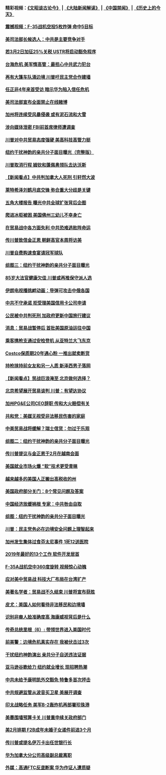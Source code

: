 #### 精彩视频：[《文昭谈古论今》](https://github.com/gfw-breaker/wenzhao/blob/master/README.md?t=01160930) | [《大陆新闻解读》](https://github.com/gfw-breaker/ntdtv-comedy/blob/master/README.md?t=01160930) | [《中国禁闻》](https://github.com/gfw-breaker/ntdtv-news/blob/master/README.md?t=01160930) | [《历史上的今天》](https://github.com/gfw-breaker/today-in-history/blob/master/README.md?t=01160930) 

#### [震撼视频：F-35战机空投5枚炸弹 命中5目标](../pages/nsc412/n10978711.md?t=01160930) 

#### [美司法部长候选人：中共是主要竞争对手](../pages/nsc412/n10978457.md?t=01160930) 

#### [若3月2日加征25%关税 USTR将启动豁免程序](../pages/nsc412/n10978421.md?t=01160930) 

#### [台海危机 美军情高管：最担心中共武力犯台](../pages/nsc412/n10978241.md?t=01160930) 

#### [再有大篷车队涌边境 川普吁民主党合作建墙](../pages/nsc412/n10978161.md?t=01160930) 

#### [任正非4年来首受访 暗示华为陷入信任危机](../pages/nsc412/n10977688.md?t=01160930) 

#### [美司法部宣布全面禁止在线赌博](../pages/nsc412/n10977967.md?t=01160930) 

#### [加州将连续受风暴侵袭 或有泥石流和大雪](../pages/nsc412/n10978010.md?t=01160930) 

#### [涉向媒体泄密 FBI前首席律师遭调查](../pages/nsc412/n10977862.md?t=01160930) 

#### [川普对中共贸易态度强硬 美高科技高管力挺](../pages/nsc412/n10977844.md?t=01160930) 

#### [纽约干扰神韵的亲共分子面目曝光（完整版）](../pages/nsc412/n10977993.md?t=01160930) 

#### [川普取消行程 姆钦和蓬佩奥领队去达沃斯](../pages/nsc412/n10977828.md?t=01160930) 

#### [【新闻看点】中共判加拿大人死刑 引轩然大波](../pages/nsc412/n10977667.md?t=01160930) 

#### [莱特希泽刘鹤月底交锋 弥合重大分歧是关键](../pages/nsc412/n10977740.md?t=01160930) 

#### [五角大楼报告 曝光中共全球扩张背后企图](../pages/nsc412/n10977657.md?t=01160930) 

#### [爬进冰柜被困 美国佛州三幼儿不幸身亡](../pages/nsc412/n10977384.md?t=01160930) 

#### [在贸易战中各方面失利 中共恐难逃败阵命运](../pages/nsc412/n10977366.md?t=01160930) 

#### [传川普致信金正恩 朝鲜高官本周将访美](../pages/nsc412/n10976756.md?t=01160930) 

#### [川普自费购速食宴请冠军球队](../pages/nsc412/n10976460.md?t=01160930) 

#### [组图三：纽约干扰神韵的亲共分子面目曝光](../pages/nsc412/n10976545.md?t=01160930) 

#### [85岁大法官健康欠佳 川普或再推保守派人选](../pages/nsc412/n10975835.md?t=01160930) 

#### [伊朗电视播挑衅动画：导弹可攻击中俄各国](../pages/nsc412/n10976504.md?t=01160930) 

#### [中共不守承诺 拒受理美国信用卡公司申请](../pages/nsc412/n10975605.md?t=01160930) 

#### [公民被中共判死刑 加政府更新中国旅行建议](../pages/nsc412/n10976159.md?t=01160930) 

#### [消息：贸易战暂停后 首批美国原油运往中国](../pages/nsc412/n10976142.md?t=01160930) 

#### [乘客携枪支通过安检登机 从亚特兰大飞东京](../pages/nsc412/n10975819.md?t=01160930) 

#### [Costco保质期20年通心粉 一推出就卖断货](../pages/nsc412/n10975844.md?t=01160930) 

#### [持枪挟持前女友和另一人质 新泽西男子落网](../pages/nsc412/n10975726.md?t=01160930) 

#### [【新闻看点】贸战巨浪淹至 北京做何选择？](../pages/nsc412/n10975303.md?t=01160930) 

#### [北京希望展开贸易谈判 川普：有望达协议](../pages/nsc412/n10975474.md?t=01160930) 

#### [加州PG&E公司CEO辞职 传和大火赔偿有关](../pages/nsc412/n10975352.md?t=01160930) 

#### [共和党：美媒无视受非法移民伤害的家庭](../pages/nsc412/n10975305.md?t=01160930) 

#### [中美贸易战将缓解？瑞士信货：勿过于乐观](../pages/nsc412/n10975237.md?t=01160930) 

#### [组图二：纽约干扰神韵的亲共分子面目曝光](../pages/nsc412/n10974621.md?t=01160930) 

#### [传川普提议与金正恩于2月在越南会面](../pages/nsc412/n10974214.md?t=01160930) 

#### [美国就业市场火爆 “软”技术更受青睐](../pages/nsc412/n10973213.md?t=01160930) 

#### [越来越多的美国人正搬出高税收的州](../pages/nsc412/n10973199.md?t=01160930) 

#### [美国政府部分关门：8个常见问题及答案](../pages/nsc412/n10973004.md?t=01160930) 

#### [中国经济放缓祸根 专家：中共咎由自取](../pages/nsc412/n10973083.md?t=01160930) 

#### [组图：纽约干扰神韵的亲共分子面目曝光](../pages/nsc412/n10972801.md?t=01160930) 

#### [川普：民主党务必在边境安全问题上理智起来](../pages/nsc412/n10972922.md?t=01160930) 

#### [加州发生集体过食芬太尼事件 1死12送医院](../pages/nsc412/n10972695.md?t=01160930) 

#### [2019年最好的13个工作 软件开发居首](../pages/nsc412/n10967208.md?t=01160930) 

#### [F-35A战机空中360度旋转 视频惊心动魄](../pages/nsc412/n10971751.md?t=01160930) 

#### [应对美中贸易战 科技大厂布局在台湾扩产](../pages/nsc412/n10971277.md?t=01160930) 

#### [美著名学者：贸易战不久结束 川普将宣布获胜](../pages/nsc412/n10971697.md?t=01160930) 

#### [皮尤：美国人如何看待非法移民和边境墙](../pages/nsc412/n10971472.md?t=01160930) 

#### [识别非裔人脸准确度高 海康威视背后是什么](../pages/nsc412/n10971226.md?t=01160930) 

#### [传奇总统里根（6）: 带领世界进入美国时代](../pages/nsc412/n10971227.md?t=01160930) 

#### [前美警：边境危机真实存在 我被伏击过3次](../pages/nsc412/n10971325.md?t=01160930) 

#### [干扰纽约神韵演出 亲共分子自送违法证据](../pages/nsc412/n10969757.md?t=01160930) 

#### [亚马逊谷歌给力 纽约就业增长 现招聘热潮](../pages/nsc412/n10971075.md?t=01160930) 

#### [中共未给予康明凯外交豁免 特鲁多首次抨击](../pages/nsc412/n10970976.md?t=01160930) 

#### [中共规避监管从波音买卫星 美展开调查](../pages/nsc412/n10970960.md?t=01160930) 

#### [印太战略任务 美军B-2轰炸机再部署珍珠港](../pages/nsc412/n10970599.md?t=01160930) 

#### [美墨围墙预算卡关 川普重申续关政府部门](../pages/nsc412/n10970534.md?t=01160930) 

#### [美2月排期 F2B成年未婚子女递件前进3个月](../pages/nsc412/n10970207.md?t=01160930) 

#### [传川普或提名伊万卡出任世银行长](../pages/nsc412/n10970106.md?t=01160930) 

#### [华为加拿大分公司高级副总裁离职](../pages/nsc412/n10969911.md?t=01160930) 

#### [外媒：高通FTC反垄断案 华为作证人遭质疑](../pages/nsc412/n10969482.md?t=01160930) 

